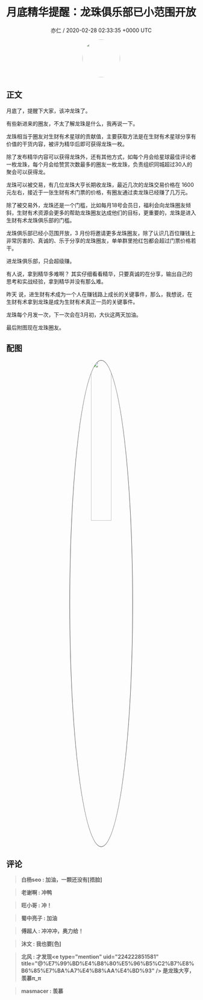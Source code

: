 <h1 align="center">月底精华提醒：龙珠俱乐部已小范围开放</h1>
<p align="center">
    <a>亦仁 / 2020-02-28 02:33:35 &#43;0000 UTC</a>
</p>

<div align="center">
    <img src="https://images.zsxq.com/Fn3NQqCN8nuGF86yZPXSbEsl0mb3?e=1590940799&amp;token=kIxbL07-8jAj8w1n4s9zv64FuZZNEATmlU_Vm6zD:pfbNc8W3hS0oYG_hyXXh_rHMHuc=" width="100" height="100" style="border:1px solid;border-radius:50%; color:#ffffff"/>
</div>

## 正文

<div>
月底了，提醒下大家，该冲龙珠了。

有些新进来的圈友，不太了解龙珠是什么，我再说一下。

龙珠相当于圈友对生财有术星球的贡献值，主要获取方法是在生财有术星球分享有价值的干货内容，被评为精华后即可获得龙珠一枚。

除了发布精华内容可以获得龙珠外，还有其他方式，如每个月会给星球最佳评论者一枚龙珠，每个月会给赞赏次数最多的圈友一枚龙珠，负责组织同城超过30人的聚会可以获得龙。

龙珠可以被交易，有几位龙珠大亨长期收龙珠，最近几次的龙珠交易价格在 1600 元左右，接近于一张生财有术门票的价格，有圈友通过卖龙珠已经赚了几万元。

除了被交易外，龙珠还是一个门槛，比如每月18号会员日，福利会向龙珠圈友倾斜，生财有术资源会更多的帮助龙珠圈友达成他们的目标，更重要的，龙珠是进入生财有术龙珠俱乐部的门槛。

龙珠俱乐部已经小范围开放，3 月份将邀请更多龙珠圈友，除了认识几百位赚钱上非常厉害的、真诚的、乐于分享的龙珠圈友，单单群里抢红包都会超过门票价格若干。

进龙珠俱乐部，只会超级赚。

有人说，拿到精华多难啊？ 其实仔细看看精华，只要真诚的在分享，输出自己的思考和实战经验，拿到精华并没有那么难。

昨天  说，进生财有术成为一个人在赚钱路上成长的关键事件，那么，我想说，在生财有术拿到龙珠是成为生财有术真正一员的关键事件。

龙珠每个月发一次，下一次会在3月初，大伙这两天加油。

最后附图现在龙珠圈友。


</div>

## 配图
<div class="image" align="center">

<img src="https://images.zsxq.com/Fiy-1aGcHtKd1VDAu_321tOfmsLd?imageMogr2/auto-orient/thumbnail/800x/format/jpg/blur/1x0/quality/75&amp;e=1590940799&amp;token=kIxbL07-8jAj8w1n4s9zv64FuZZNEATmlU_Vm6zD:Sc7OyEgTgFlla8-EAIHz5stO1KY=" width="33%" height="33%" style="border:1px solid;border-radius:50%; color:#3c3f41"/>

</div>

## 评论

<div align="left">
<div>

<blockquote >
<span> <strong>白杨seo : 加油，一颗还没有[捂脸] </strong></span>
</blockquote>

<blockquote >
<span> <strong>老谢啊 : 冲鸭 </strong></span>
</blockquote>

<blockquote >
<span> <strong>旺小哥 : 冲！ </strong></span>
</blockquote>

<blockquote >
<span> <strong>蜀中亮子 : 加油 </strong></span>
</blockquote>

<blockquote >
<span> <strong>傅超人 : 冲冲冲，奥力给！ </strong></span>
</blockquote>

<blockquote >
<span> <strong>沐文 : 我也要[色] </strong></span>
</blockquote>

<blockquote >
<span> <strong>北风 : 才发现&lt;e type=&#34;mention&#34; uid=&#34;224222851581&#34; title=&#34;@%E7%99%BD%E4%B8%80%E5%96%B5%C2%B7%E8%B6%85%E7%BA%A7%E4%B8%AA%E4%BD%93&#34; /&gt; 是龙珠大亨，羡慕π_π </strong></span>
</blockquote>

<blockquote >
<span> <strong>masmacer : 羡慕 </strong></span>
</blockquote>

</div>
</div>